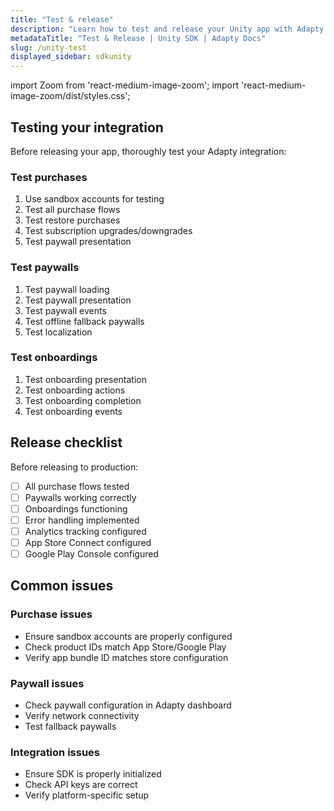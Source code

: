 ```yaml
---
title: "Test & release"
description: "Learn how to test and release your Unity app with Adapty SDK."
metadataTitle: "Test & Release | Unity SDK | Adapty Docs"
slug: /unity-test
displayed_sidebar: sdkunity
---
```


import Zoom from 'react-medium-image-zoom';
import 'react-medium-image-zoom/dist/styles.css';

## Testing your integration

Before releasing your app, thoroughly test your Adapty integration:

### Test purchases

1. Use sandbox accounts for testing
2. Test all purchase flows
3. Test restore purchases
4. Test subscription upgrades/downgrades
5. Test paywall presentation

### Test paywalls

1. Test paywall loading
2. Test paywall presentation
3. Test paywall events
4. Test offline fallback paywalls
5. Test localization

### Test onboardings

1. Test onboarding presentation
2. Test onboarding actions
3. Test onboarding completion
4. Test onboarding events

## Release checklist

Before releasing to production:

- [ ] All purchase flows tested
- [ ] Paywalls working correctly
- [ ] Onboardings functioning
- [ ] Error handling implemented
- [ ] Analytics tracking configured
- [ ] App Store Connect configured
- [ ] Google Play Console configured

## Common issues

### Purchase issues

- Ensure sandbox accounts are properly configured
- Check product IDs match App Store/Google Play
- Verify app bundle ID matches store configuration

### Paywall issues

- Check paywall configuration in Adapty dashboard
- Verify network connectivity
- Test fallback paywalls

### Integration issues

- Ensure SDK is properly initialized
- Check API keys are correct
- Verify platform-specific setup 
